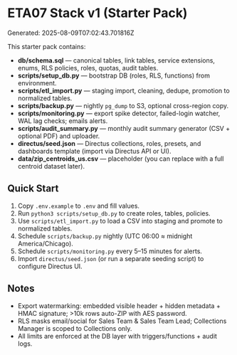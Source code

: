 # ETA07 Stack v1 (Starter Pack)
Generated: 2025-08-09T07:02:43.701816Z

This starter pack contains:
- **db/schema.sql** — canonical tables, link tables, service extensions, enums, RLS policies, roles, quotas, audit tables.
- **scripts/setup_db.py** — bootstrap DB (roles, RLS, functions) from environment.
- **scripts/etl_import.py** — staging import, cleaning, dedupe, promotion to normalized tables.
- **scripts/backup.py** — nightly `pg_dump` to S3, optional cross-region copy.
- **scripts/monitoring.py** — export spike detector, failed-login watcher, WAL lag checks; emails alerts.
- **scripts/audit_summary.py** — monthly audit summary generator (CSV + optional PDF) and uploader.
- **directus/seed.json** — Directus collections, roles, presets, and dashboards template (import via Directus API or UI).
- **data/zip_centroids_us.csv** — placeholder (you can replace with a full centroid dataset later).

## Quick Start
1. Copy `.env.example` to `.env` and fill values.
2. Run `python3 scripts/setup_db.py` to create roles, tables, policies.
3. Use `scripts/etl_import.py` to load a CSV into staging and promote to normalized tables.
4. Schedule `scripts/backup.py` nightly (UTC 06:00 ≈ midnight America/Chicago).
5. Schedule `scripts/monitoring.py` every 5–15 minutes for alerts.
6. Import `directus/seed.json` (or run a separate seeding script) to configure Directus UI.

## Notes
- Export watermarking: embedded visible header + hidden metadata + HMAC signature; >10k rows auto-ZIP with AES password.
- RLS masks email/social for Sales Team & Sales Team Lead; Collections Manager is scoped to Collections only.
- All limits are enforced at the DB layer with triggers/functions + audit logs.
